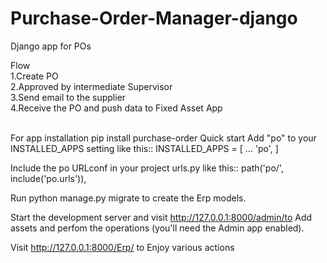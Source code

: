 # Purchase-Order-Manager-django
Django app for POs

Flow<br>
1.Create PO <br>
2.Approved by intermediate Supervisor<br>
3.Send email to the supplier<br>
4.Receive the PO and push data to Fixed Asset App<br>



<br>
For app installation
pip install purchase-order
Quick start
Add "po" to your INSTALLED_APPS setting like this:: INSTALLED_APPS = [ ... 'po', ]

Include the po URLconf in your project urls.py like this:: path('po/', include('po.urls')),

Run python manage.py migrate to create the Erp models.

Start the development server and visit http://127.0.0.1:8000/admin/to Add assets and perfom the operations (you'll need the Admin app enabled).

Visit http://127.0.0.1:8000/Erp/ to Enjoy various actions
